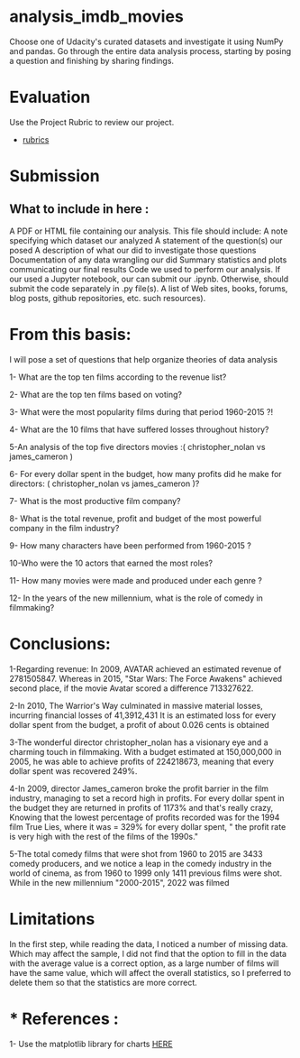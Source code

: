 # analysis_imdb_movies
Choose one of Udacity's curated datasets and investigate it using NumPy and pandas. Go through the entire data analysis process, starting by posing a question and finishing by sharing findings.

# Evaluation
Use the Project Rubric to review our project.
- [rubrics](https://review.udacity.com/#!/rubrics/107/view)

# Submission
## What to include in here : 
A PDF or HTML file containing our analysis. This file should include:
A note specifying which dataset our analyzed
A statement of the question(s) our posed
A description of what our did to investigate those questions
Documentation of any data wrangling our did
Summary statistics and plots communicating our final results
Code we used to perform our analysis. If our used a Jupyter notebook, our can submit our .ipynb. Otherwise,  should submit the code separately in .py file(s).
A list of Web sites, books, forums, blog posts, github repositories, etc. such resources).


# From this basis:



I will pose a set of questions that help organize theories of data analysis

1- What are the top ten films according to the revenue list?

2- What are the top ten films based on voting?

3- What were the most popularity films during that period 1960-2015 ?!

4- What are the 10 films that have suffered losses throughout history?

5-An analysis of the top five directors movies :( christopher_nolan vs james_cameron )

6- For every dollar spent in the budget, how many profits did he make for directors: ( christopher_nolan vs james_cameron )?

7- What is the most productive film company?

8- What is the total revenue, profit and budget of the most powerful company in the film industry?

9- How many characters have been performed from 1960-2015 ?

10-Who were the 10 actors that earned the most roles?

11- How many movies were made and produced under each genre ?

12- In the years of the new millennium, what is the role of comedy in filmmaking?



# Conclusions:

1-Regarding revenue: In 2009, AVATAR achieved an estimated revenue of 2781505847. Whereas in 2015, "Star Wars: The Force Awakens" achieved second place, if the movie Avatar scored a difference 713327622.

2-In 2010, The Warrior's Way culminated in massive material losses, incurring financial losses of 41,3912,431 It is an estimated loss for every dollar spent from the budget, a profit of about 0.026 cents is obtained

3-The wonderful director christopher_nolan has a visionary eye and a charming touch in filmmaking. With a budget estimated at 150,000,000 in 2005, he was able to achieve profits of 224218673, meaning that every dollar spent was recovered 249%.

4-In 2009, director James_cameron broke the profit barrier in the film industry, managing to set a record high in profits. For every dollar spent in the budget they are returned in profits of 1173% and that's really crazy, Knowing that the lowest percentage of profits recorded was for the 1994 film True Lies, where it was = 329% for every dollar spent, " the profit rate is very high with the rest of the films of the 1990s."

5-The total comedy films that were shot from 1960 to 2015 are 3433 comedy producers, and we notice a leap in the comedy industry in the world of cinema, as from 1960 to 1999 only 1411 previous films were shot. While in the new millennium "2000-2015", 2022 was filmed





# Limitations

In the first step, while reading the data, I noticed a number of missing data. Which may affect the sample, I did not find that the option to fill in the data with the average value is a correct option, as a large number of films will have the same value, which will affect the overall statistics, so I preferred to delete them so that the statistics are more correct.



# * References :

1- Use the matplotlib library for charts 
[HERE](https://matplotlib.org/3.3.2/index.html)

